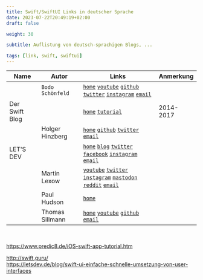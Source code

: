 ```yaml
---
title: Swift/SwiftUI Links in deutscher Sprache
date: 2023-07-22T20:49:19+02:00
draft: false

weight: 30

subtitle: Auflistung von deutsch-sprachigen Blogs, ... 

tags: [link, swift, swiftui]
---
```


| Name | Autor | Links | Anmerkung |
| --- | --- | --- | --- |
| | `Bodo Schönfeld` | [`home`](https://bodo-schoenfeld.de) [`youtube`](https://www.youtube.com/@BodoSchoenfeld) [`github`](https://github.com/niftycode) [`twitter`](https://twitter.com/xernblog) [`instagram`](https://www.instagram.com/navertoc) [`email`](mailto:tee@bodo-schoenfeld.de) | |
 | Der Swift Blog | | [`home`](http://www.swift-blog.de) [`tutorial`](http://www.swift-blog.de/swift-lernen) | 2014-2017 |  
| | Holger Hinzberg | [`home`](http://hinzberg.de/software/swift) [`github`](https://github.com/CocoaCoding) [`twitter`](https://twitter.com/TalkingCode) [`email`](mailto:holger@hinzberg.de) | |
| LET'S DEV | | [`home`](https://letsdev.de) [`blog`](https://letsdev.de/blog) [`twitter`](https://twitter.com/letsdev) [`facebook`](https://www.facebook.com/letsdev) [`instagram`](https://www.instagram.com/letsdev.de) [`email`](mailto:contact@letsdev.de) | |
| | Martin Lexow | [`youtube`](https://youtube.com/c/martinlexow) [`twitter`](https://twitter.com/martinlexow) [`instagram`](https://instagram.com/martinlexow) [`mastodon`](https://mastodon.social/@martinlexow) [`reddit`](https://www.reddit.com/r/appahead/new) [`email`](mailto:martin@ixeau.com) | |  
| | Paul Hudson | [`home`](https://www.hackingwithswift.com/read/de) | |  
| | Thomas Sillmann | [`home`](http://www.thomassillmann.de) [`youtube`](https://www.youtube.com/user/Sillivan1988) [`github`](https://github.com/Sillivan88) [`email`](mailto:contact@thomassillmann.de) | |  
  
<br>

<!--
  Template for links in table
  | Name | Autor | Links | Anmerkung |
  | | | | |
  [`home`]() [`blog`]() [`youtube`]() [`github`]() [`twitter`]() [`facebook`]() [`instagram`]() [`email`](mailto:)
--> 

<!--
  | | | | |
  [`home`]() [`blog`]() [`youtube`]() [`github`]() [`twitter`]() [`facebook`]() [`instagram`]() [`email`]
  | | | | |
  [`home`]() [`blog`]() [`youtube`]() [`github`]() [`twitter`]() [`facebook`]() [`instagram`]() [`email`]
  | | | | |
  [`home`]() [`blog`]() [`youtube`]() [`github`]() [`twitter`]() [`facebook`]() [`instagram`]() [`email`]
-->



https://www.predic8.de/iOS-swift-app-tutorial.htm <br>


http://swift.guru/ <br>
https://letsdev.de/blog/swift-ui-einfache-schnelle-umsetzung-von-user-interfaces <br>

